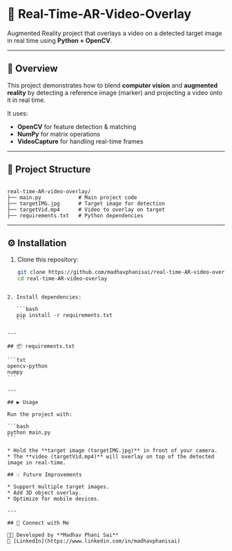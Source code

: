 # 🎥 Real-Time-AR-Video-Overlay  
Augmented Reality project that overlays a video on a detected target image in real time using **Python + OpenCV**.  

---

## 🚀 Overview  
This project demonstrates how to blend **computer vision** and **augmented reality** by detecting a reference image (marker) and projecting a video onto it in real time.  

It uses:  
- **OpenCV** for feature detection & matching  
- **NumPy** for matrix operations  
- **VideoCapture** for handling real-time frames  

---

## 📂 Project Structure  
```

real-time-AR-video-overlay/
├── main.py            # Main project code
├── targetIMG.jpg      # Target image for detection
├── targetVid.mp4      # Video to overlay on target
├── requirements.txt   # Python dependencies

````

---

## ⚙️ Installation  

1. Clone this repository:  
   ```bash
   git clone https://github.com/madhavphanisai/real-time-AR-video-overlay.git
   cd real-time-AR-video-overlay
````

2. Install dependencies:

   ```bash
   pip install -r requirements.txt
   ```

---

## 📦 requirements.txt

```txt
opencv-python
numpy
```

---

## ▶️ Usage

Run the project with:

```bash
python main.py
```

* Hold the **target image (targetIMG.jpg)** in front of your camera.
* The **video (targetVid.mp4)** will overlay on top of the detected image in real-time.

## 💡 Future Improvements

* Support multiple target images.
* Add 3D object overlay.
* Optimize for mobile devices.

---

## 🤝 Connect with Me

👨‍💻 Developed by **Madhav Phani Sai**
🔗 [LinkedIn](https://www.linkedin.com/in/madhavphanisai)
